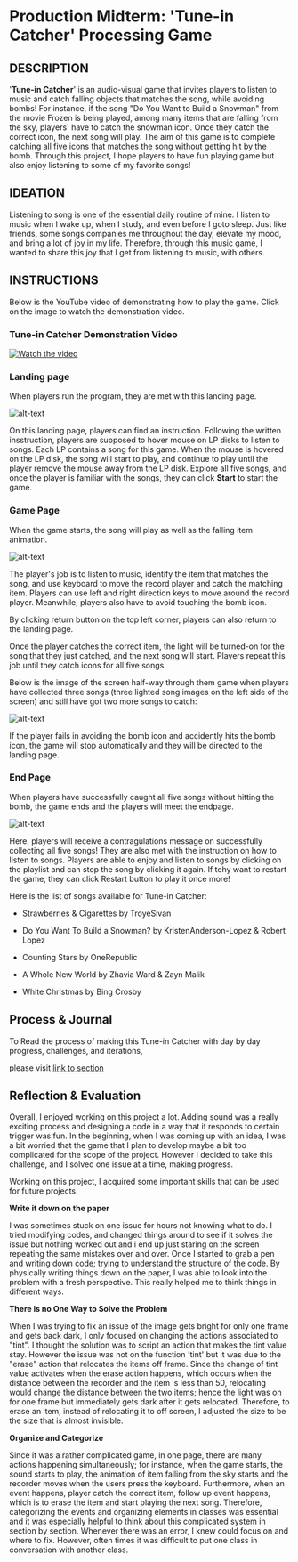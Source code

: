# Production Midterm: 'Tune-in Catcher' Processing Game

## DESCRIPTION
'**Tune-in Catcher**' is an audio-visual game that invites players to listen to music and catch falling objects that matches the song, while avoiding bombs! For instance, if the song "Do You Want to Build a Snowman" from the movie Frozen is being played, among many items that are falling from the sky, players' have to catch the snowman icon. Once they catch the correct icon, the next song will play. The aim of this game is to complete catching all five icons that matches the song without getting hit by the bomb. Through this project, I hope players to have fun playing game but also enjoy listening to some of my favorite songs! 

## IDEATION 
Listening to song is one of the essential daily routine of mine. I listen to music when I wake up, when I study, and even before I goto sleep. Just like friends, some songs companies me throughout the day, elevate my mood, and bring a lot of joy in my life. Therefore, through this music game, I wanted to share this joy that I get from listening to music, with others. 

## INSTRUCTIONS

Below is the YouTube video of demonstrating how to play the game. 
Click on the image to watch the demonstration video. 

### Tune-in Catcher Demonstration Video 

[![Watch the video](Images/YouTubevideo.png)](https://youtu.be/qE8WP0k1MyA)

### Landing page 

When players run the program, they are met with this landing page. 

 ![alt-text](Images/landingpage.png)  
 
 On this landing page, players can find an instruction. Following the written insstruction, players are supposed to hover mouse on LP disks to listen to songs. Each LP contains a song for this game. When the mouse is hovered on the LP disk, the song will start to play, and continue to play until the player remove the mouse away from the LP disk. Explore all five songs, and once the player is familiar with the songs, they can click **Start** to start the game. 
 
### Game Page

When the game starts, the song will play as well as the falling item animation. 

 ![alt-text](Images/playgame.png)  

The player's job is to listen to music, identify the item that matches the song, and use keyboard to move the record player and catch the matching item.
Players can use left and right direction keys to move around the record player. 
Meanwhile, players also have to avoid touching the bomb icon. 

By clicking return button on the top left corner, players can also return to the landing page. 

Once the player catches the correct item, the light will be turned-on for the song that they just catched, and the next song will start. 
Players repeat this job until they catch icons for all five songs. 

Below is the image of the screen half-way through them game when players have collected three songs (three lighted song images on the left side of the screen) and still have got two more songs to catch:

 ![alt-text](Images/lighton.png)  
 
 If the player fails in avoiding the bomb icon and accidently hits the bomb icon, the game will stop automatically and they will be directed to the landing page. 
 
 ### End Page
 When players have successfully caught all five songs without hitting the bomb, the game ends and the players will meet the endpage. 
 
  ![alt-text](Images/endpage.png)  
 
 Here, players will receive a contragulations message on successfully collecting all five songs! They are also met with the instruction on how to listen to songs. Players are able to enjoy and listen to songs by clicking on the playlist and can stop the song by clicking it again. If tehy want to restart the game, they can click Restart button to play it once more! 

Here is the list of songs available for Tune-in Catcher:

 - Strawberries & Cigarettes by TroyeSivan
 
 - Do You Want To Build a Snowman? by KristenAnderson-Lopez & Robert Lopez
 
 - Counting Stars by OneRepublic
 
 - A Whole New World by Zhavia Ward & Zayn Malik
 
 - White Christmas by Bing Crosby

## Process & Journal

To Read the process of making this Tune-in Catcher with day by day progress, challenges, and iterations,

please visit [link to section](https://github.com/Soojin-Lee0819/IntrotoIM/blob/main/midtermProject/journal.md)

## Reflection & Evaluation 

Overall, I enjoyed working on this project a lot. Adding sound was a really exciting process and designing a code in a way that it responds to certain trigger was fun. In the beginning, when I was coming up with an idea, I was a bit worried that the game that I plan to develop maybe a bit too complicated for the scope of the project. However I decided to take this challenge, and I solved one issue at a time, making progress.

Working on this project, I acquired some important skills that can be used for future projects. 

**Write it down on the paper**

   I was sometimes stuck on one issue for hours not knowing what to do. I tried modifying codes, and changed things around to see if it solves the issue but nothing worked out and i end up just staring on the screen repeating the same mistakes over and over. Once I started to grab a pen and writing down code; trying to understand the structure of the code. By physically writing things down on the paper, I was able to look into the problem with a fresh perspective. This really helped me to think things in different ways. 
   
**There is no One Way to Solve the Problem**

 When I was trying to fix an issue of the image gets bright for only one frame and gets back dark, I only focused on changing the actions associated to "tint". I thought the solution was to script an action that makes the tint value stay. However the issue was not on the function 'tint' but it was due to the "erase" action that relocates the items off frame. Since the change of tint value activates when the erase action happens, which occurs when the distance between the recorder and the item is less than 50, relocating would change the distance between the two items; hence the light was on for one frame but immediately gets dark after it gets relocated. Therefore, to erase an item, instead of relocating it to off screen, I adjusted the size to be the size that is almost invisible.  
 
**Organize and Categorize**

Since it was a rather complicated game, in one page, there are many actions happening simultaneously; for instance, when the game starts, the sound starts to play, the animation of item falling from the sky starts and the recorder moves when the users press the keyboard. Furthermore, when an event happens, player catch the correct item, follow up event happens, which is to erase the item and start playing the next song. Therefore, categorizing the events and organizing elements in classes was essential and it was especially helpful to think about this complicated system in section by section. Whenever there was an error, I knew could focus on and where to fix. However, often times it was difficult to put one class in conversation with another class. 
